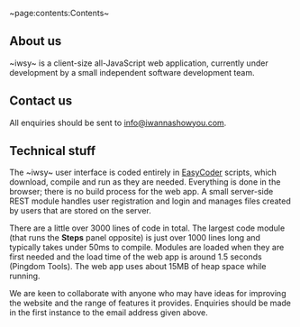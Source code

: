 ~page:contents:Contents~

## About us

~iwsy~ is a client-size all-JavaScript web application, currently under development by a small independent software development team.

## Contact us

All enquiries should be sent to [info@iwannashowyou.com](mailto:info@iwannashowyou.com).

## Technical stuff

The ~iwsy~ user interface is coded entirely in [EasyCoder](https://easycoder.github.io) scripts, which download, compile and run as they are needed. Everything is done in the browser; there is no build process for the web app. A small server-side REST module handles user registration and login and manages files created by users that are stored on the server.

There are a little over 3000 lines of code in total. The largest code module (that runs the **Steps** panel opposite) is just over 1000 lines long and typically takes under 50ms to compile. Modules are loaded when they are first needed and the load time of the web app is around 1.5 seconds (Pingdom Tools). The web app uses about 15MB of heap space while running.

We are keen to collaborate with anyone who may have ideas for improving the website and the range of features it provides. Enquiries should be made in the first instance to the email address given above.
